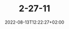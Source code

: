 ---
title: "2-27-11"
date: 2022-08-13T12:22:27+02:00
draft: false
featured_image: "2-27-11.jpg"
tags: []
categories: Auf der Oder
weight: 21
---